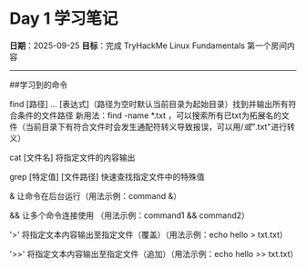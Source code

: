 ﻿# Day 1 学习笔记

**日期**：2025-09-25
**目标**：完成 TryHackMe Linux Fundamentals 第一个房间内容

---

##学习到的命令

find [路径] ... [表达式]（路径为空时默认当前目录为起始目录）找到并输出所有符合条件的文件路径
新用法：find -name *.txt ，可以搜索所有已txt为拓展名的文件（当前目录下有符合文件时会发生通配符转义导致报误，可以用/*或"*.txt"进行转义）

cat [文件名]  将指定文件的内容输出

grep [特定值] [文件路径] 快速查找指定文件中的特殊值

& 让命令在后台运行（用法示例：command &）

&& 让多个命令连接使用 （用法示例：command1 && command2）

'>' 将指定文本内容输出至指定文件（覆盖）（用法示例：echo hello > txt.txt）

'>>' 将指定文本内容输出至指定文件（追加）（用法示例：echo hello >> txt.txt）





